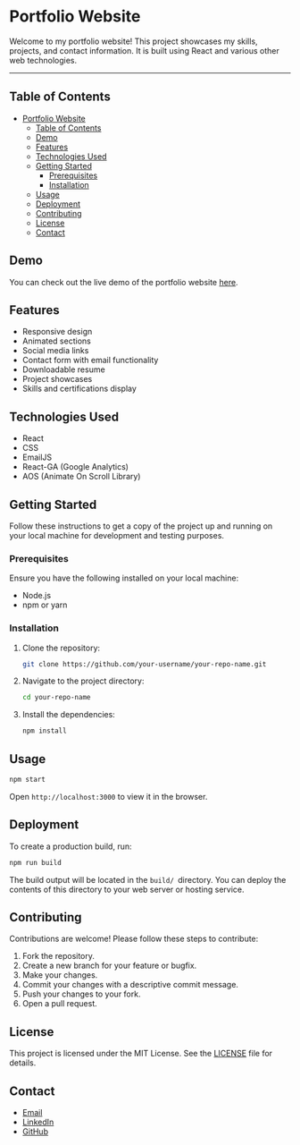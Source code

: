 # Portfolio Website

Welcome to my portfolio website! This project showcases my skills, projects, and contact information. It is built using React and various other web technologies.

---

## Table of Contents

- [Portfolio Website](#portfolio-website)
  - [Table of Contents](#table-of-contents)
  - [Demo](#demo)
  - [Features](#features)
  - [Technologies Used](#technologies-used)
  - [Getting Started](#getting-started)
    - [Prerequisites](#prerequisites)
    - [Installation](#installation)
  - [Usage](#usage)
  - [Deployment](#deployment)
  - [Contributing](#contributing)
  - [License](#license)
  - [Contact](#contact)

## Demo

You can check out the live demo of the portfolio website [here](https://your-website-url.com).

## Features

- Responsive design
- Animated sections
- Social media links
- Contact form with email functionality
- Downloadable resume
- Project showcases
- Skills and certifications display

## Technologies Used

- React
- CSS
- EmailJS
- React-GA (Google Analytics)
- AOS (Animate On Scroll Library)

## Getting Started

Follow these instructions to get a copy of the project up and running on your local machine for development and testing purposes.

### Prerequisites

Ensure you have the following installed on your local machine:

- Node.js
- npm or yarn

### Installation

1. Clone the repository:

   ```sh
   git clone https://github.com/your-username/your-repo-name.git
   ```

2. Navigate to the project directory:

   ```sh
   cd your-repo-name
   ```

3. Install the dependencies:

   ```sh
   npm install
   ```

## Usage

```sh
npm start
```

Open `http://localhost:3000` to view it in the browser.

## Deployment

To create a production build, run:

```sh
npm run build

```

The build output will be located in the `build/ `directory. You can deploy the contents of this directory to your web server or hosting service.

## Contributing

Contributions are welcome! Please follow these steps to contribute:

1. Fork the repository.
2. Create a new branch for your feature or bugfix.
3. Make your changes.
4. Commit your changes with a descriptive commit message.
5. Push your changes to your fork.
6. Open a pull request.

## License

This project is licensed under the MIT License. See the [LICENSE](license) file for details.

## Contact

- [Email](tochukwuodoh03@gmail.com)
- [LinkedIn](https://www.linkedin.com/in/odoh-tc/)
- [GitHub](https://github.com/odoh-tc)
